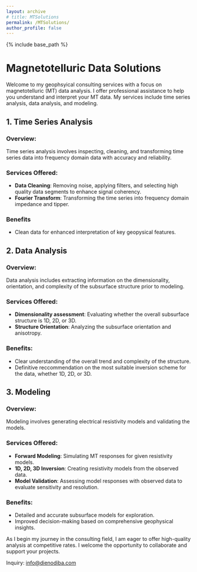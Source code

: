 ```yaml
---
layout: archive
# title: MTSolutions
permalink: /MTSolutions/
author_profile: false
---
```


{% include base_path %}

# Magnetotelluric Data Solutions 

Welcome to my geophsyical consulting services with a focus on magnetotelluric (MT) data analysis. I offer professional assistance to help you understand and interpret your MT data. My services include time series analysis, data analysis, and modeling.

## 1. Time Series Analysis

### Overview:
Time series analysis involves inspecting, cleaning, and transforming time series data into frequency domain data with accuracy and reliability.

### Services Offered:
- **Data Cleaning**: Removing noise, applying filters, and selecting high quality data segments to enhance signal coherency.
- **Fourier Transform**: Transforming the time series into frequency domain impedance and tipper.

### Benefits
- Clean data for enhanced interpretation of key geopysical features.

## 2. Data Analysis

### Overview:
Data analysis includes extracting information on the dimensionality, orientation, and complexity of the subsurface structure prior to modeling.

### Services Offered:
- **Dimensionality assessment**: Evaluating whether the overall subsurface structure is 1D, 2D, or 3D.
- **Structure Orientation**: Analyzing the subsurface orientation and anisotropy.

### Benefits:
- Clear understanding of the overall trend and complexity of the structure.
- Definitive reccommendation on the most suitable inversion scheme for the data, whether 1D, 2D, or 3D.

## 3. Modeling

### Overview:
Modeling involves generating electrical resistivity models and validating the models.

### Services Offered:
- **Forward Modeling**: Simulating MT responses for given resistivity models.
- **1D, 2D, 3D Inversion**: Creating resistivity models from the observed data.
- **Model Validation**: Assessing model responses with observed data to evaluate sensitivity and resolution. 

### Benefits:
- Detailed and accurate subsurface models for exploration.
- Improved decision-making based on comprehensive geophysical insights.


As I begin my journey in the consulting field, I am eager to offer high-quality analysis at competitive rates. I welcome the opportunity to collaborate and support your projects. 

Inquiry: info@dienodiba.com
 

